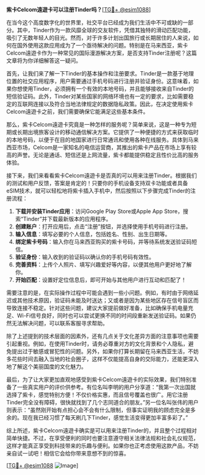 **紫卡Celcom遠遊卡可以注册Tinder吗？**[[TG💪+ @esim1088](https://t.me/s/esim1088)]

在当今这个高度数字化的世界里，社交平台已经成为我们生活中不可或缺的一部分。其中，Tinder作为一款风靡全球的交友软件，凭借其独特的滑动匹配功能，吸引了无数年轻人的目光。然而，对于许多计划出国旅行或长期居住的人来说，如何在国外使用这款应用成为了一个亟待解决的问题。特别是在马来西亚，紫卡Celcom遠遊卡作为一种常见的国际漫游解决方案，是否支持Tinder注册呢？这篇文章将为你详细解答这一疑问。

首先，让我们来了解一下Tinder的基本操作和注册要求。Tinder是一款基于地理位置的社交应用程序，用户需要通过手机号码进行注册并验证身份。这意味着，如果你想使用Tinder，必须拥有一个有效的本地号码，并且能够接收来自Tinder的短信验证码。此外，Tinder对某些国家的网络环境也有一定的要求，比如需要稳定的互联网连接以及符合当地法律规定的数据隐私政策。因此，在决定使用紫卡Celcom遠遊卡之前，我们需要确保它能满足这些基本条件。

那么，紫卡Celcom遠遊卡究竟是一种怎样的服务呢？简单来说，这是一种专为短期或长期出境旅客设计的移动通信解决方案。它提供了一种便捷的方式来获取临时的本地号码，以便于在目的地国家进行日常通讯和使用各种在线服务。具体到马来西亚市场，Celcom是一家知名的电信运营商，其推出的紫卡产品在市场上享有较高的声誉。无论是通话、短信还是上网流量，紫卡都能提供稳定且性价比高的服务体验。

接下来，我们来看看紫卡Celcom遠遊卡是否真的可以用来注册Tinder。根据我们的测试和用户反馈，答案是肯定的！只要你的手机设备支持双卡功能或者具备eSIM技术，就可以轻松地将紫卡插入手机中，然后按照以下步骤完成Tinder的注册流程：

1. **下载并安装Tinder应用**：访问Google Play Store或Apple App Store，搜索“Tinder”并下载最新版本的应用程序。
2. **创建账户**：打开应用后，点击“注册”按钮，并选择使用手机号码进行注册。
3. **输入信息**：填写必要的个人信息，包括姓名、性别、出生日期等。
4. **绑定紫卡号码**：输入你在马来西亚购买的紫卡号码，并等待系统发送验证码短信。
5. **验证身份**：输入收到的验证码以确认你的手机号码有效性。
6. **完善资料**：上传个人照片、填写兴趣爱好等内容，以便其他用户更好地了解你。
7. **开始匹配**：设置好定位信息后，即可开始与其他用户进行互动和匹配了！

需要注意的是，在实际操作过程中可能会遇到一些小问题。例如，有时由于网络延迟或其他技术原因，验证码未能及时送达；又或者是因为某些地区存在信号盲区而导致连接不稳定。针对这些问题，建议大家提前做好准备，比如确保手机电量充足、Wi-Fi信号良好，同时也可以尝试更换不同的时间段重新发送验证码。如果仍然无法解决问题，可以联系客服寻求帮助。

除了上述提到的技术层面的因素外，还有几点关于文化差异方面的注意事项也需要引起重视。例如，在使用Tinder时，请务必尊重对方的文化背景和个人隐私，避免提出过于敏感或冒犯性的问题。另外，如果你打算长期留在马来西亚生活，不妨多花些时间去融入当地的社会圈子，这样不仅能提高自身的交际能力，还能更深入地了解这个美丽国度的文化魅力。

最后，为了让大家更加直观地感受到紫卡Celcom遠遊卡的实际效果，我们特别准备了一些真实用户的评价供参考。有位名叫李明的用户分享道：“我第一次出国就选择了紫卡，感觉特别方便！不仅价格实惠，而且信号覆盖也很广。用它注册Tinder完全没有障碍，很快就找到了几个志同道合的朋友。”另一位名叫张伟的用户则表示：“虽然刚开始有点担心会不会有什么限制，但事实证明我的顾虑完全是多余的。现在我已经习惯了每天刷几下Tinder，感觉生活变得更加丰富多彩了。”

综上所述，紫卡Celcom遠遊卡确实是可以用来注册Tinder的，并且整个过程相对简单快捷。不过，在享受便利的同时也要注意遵守相关法律法规和社会礼仪规范，这样才能真正享受到科技带来的乐趣与便利。如果你也正考虑使用这款产品，不妨亲自试一试吧！相信它会给你带来意想不到的惊喜。

[[TG💪+ @esim1088](https://t.me/s/esim1088) ![Image](https://i.postimg.cc/4NQfJmqS/Snipaste-2025-05-13-00-14-12.png)]